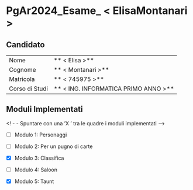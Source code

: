 # PgAr2024_Esame_ < ElisaMontanari >

## Candidato

| | |
| -------------- | ------------------------------------ |
| Nome           | ** < Elisa >**                       |
| Cognome        | ** < Montanari >**                   |
| Matricola      | ** < 745975 >**                      |
| Corso di Studi | ** < ING. INFORMATICA PRIMO ANNO >** |

## Moduli Implementati

<! - - Spuntare con una ’X ’ tra le quadre i moduli implementati -->

- [ ] Modulo 1: Personaggi
- [ ] Modulo 2: Per un pugno di carte
- [x] Modulo 3: Classifica
- [ ] Modulo 4: Saloon
- [x] Modulo 5: Taunt

